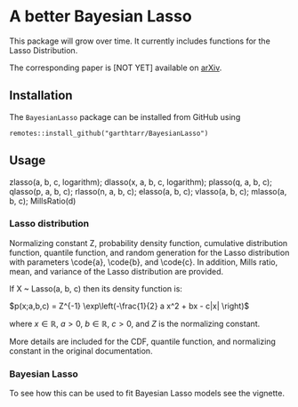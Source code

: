 # A better Bayesian Lasso

This package will grow over time. It currently includes functions for the 
Lasso Distribution.

The corresponding paper is [NOT YET] available on [arXiv]().

## Installation

The `BayesianLasso` package can be installed from GitHub using

```
remotes::install_github("garthtarr/BayesianLasso")
```

## Usage
zlasso(a, b, c, logarithm);
dlasso(x, a, b, c, logarithm);
plasso(q, a, b, c);
qlasso(p, a, b, c);
rlasso(n, a, b, c);
elasso(a, b, c);
vlasso(a, b, c);
mlasso(a, b, c);
MillsRatio(d)

### Lasso distribution
Normalizing constant Z, probability density function, cumulative distribution function,
quantile function, and random generation for the Lasso distribution with parameters \code{a}, \code{b}, and \code{c}.
In addition, Mills ratio, mean, and variance of the Lasso distribution are provided.

If X ~ Lasso(a, b, c) then its density function is:

$p(x;a,b,c) = Z^{-1} \exp\left(-\frac{1}{2} a x^2 + bx - c|x| \right)$

where $x \in \mathbb{R}$, $a > 0$, $b \in \mathbb{R}$, $c > 0$, and $Z$ is the normalizing constant.

More details are included for the CDF, quantile function, and normalizing constant in the original documentation.

### Bayesian Lasso

To see how this can be used to fit Bayesian Lasso models see the vignette.
